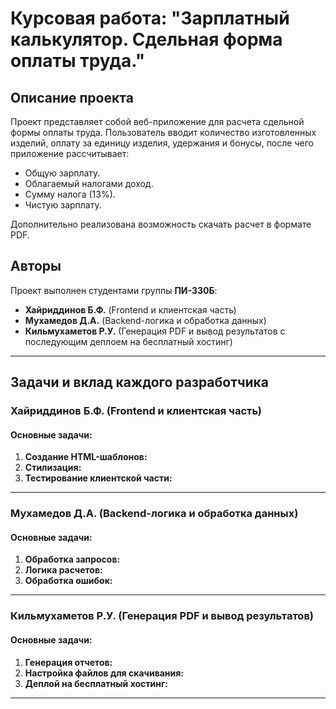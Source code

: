
# Курсовая работа: "Зарплатный калькулятор. Сдельная форма оплаты труда."

## Описание проекта
Проект представляет собой веб-приложение для расчета сдельной формы оплаты труда. Пользователь вводит количество изготовленных изделий, оплату за единицу изделия, удержания и бонусы, после чего приложение рассчитывает:
- Общую зарплату.
- Облагаемый налогами доход.
- Сумму налога (13%).
- Чистую зарплату.

Дополнительно реализована возможность скачать расчет в формате PDF.

## Авторы
Проект выполнен студентами группы **ПИ-330Б**:
- **Хайриддинов Б.Ф.** (Frontend и клиентская часть)
- **Мухамедов Д.А.** (Backend-логика и обработка данных)
- **Кильмухаметов Р.У.** (Генерация PDF и вывод результатов с последующим деплоем на бесплатный хостинг)

---

## Задачи и вклад каждого разработчика

### **Хайриддинов Б.Ф. (Frontend и клиентская часть)**

#### Основные задачи:
1. **Создание HTML-шаблонов:**
2. **Стилизация:**
3. **Тестирование клиентской части:**
   
---

### **Мухамедов Д.А. (Backend-логика и обработка данных)**

#### Основные задачи:
1. **Обработка запросов:**
2. **Логика расчетов:**
3. **Обработка ошибок:**
   
---

### **Кильмухаметов Р.У. (Генерация PDF и вывод результатов)**

#### Основные задачи:
1. **Генерация отчетов:**
2. **Настройка файлов для скачивания:**
3. **Деплой на бесплатный хостинг:**

---
